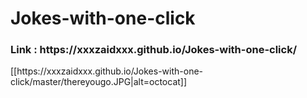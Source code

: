 # Jokes-with-one-click

<h3>Link : https://xxxzaidxxx.github.io/Jokes-with-one-click/</h3>
[[https://xxxzaidxxx.github.io/Jokes-with-one-click/master/thereyougo.JPG|alt=octocat]]
